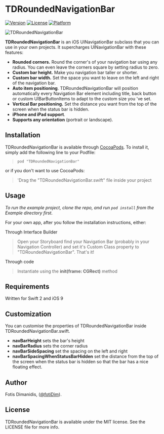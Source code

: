 # TDRoundedNavigationBar

[![Version](https://img.shields.io/cocoapods/v/TDRoundedNavigationBar.svg?style=flat)](http://cocoapods.org/pods/TDRoundedNavigationBar)
[![License](https://img.shields.io/cocoapods/l/TDRoundedNavigationBar.svg?style=flat)](http://cocoapods.org/pods/TDRoundedNavigationBar)
[![Platform](https://img.shields.io/cocoapods/p/TDRoundedNavigationBar.svg?style=flat)](http://cocoapods.org/pods/TDRoundedNavigationBar)

![TDRoundedNavigationBar](https://github.com/Navideck/TDRoundedNavigationBar/raw/master/TDRoundedNavigationBar.gif)

**TDRoundedNavigationBar** is an iOS UINavigationBar subclass that you can use in your own projects. It supercharges UINavigationBar with these features:

- **Rounded corners.** Round the corner's of your navigation bar using any radius. You can even leave the corners square by setting radius to zero.
- **Custom bar height.** Make you navigation bar taller or shorter.
- **Custom bar width.** Set the space you want to leave on the left and right of the navigation bar.
- **Auto item positioning**. TDRoundedNavigationBar will position automatically every Navigation Bar element including title, back button or custom UIBarButtonItems to adapt to the custom size you 've set.
- **Vertical Bar positioning.** Set the distance you want from the top of the screen when the status bar is hidden.
- **iPhone and iPad support**.
- **Supports any orientation** (portrait or landscape).

## Installation

TDRoundedNavigationBar is available through [CocoaPods](http://cocoapods.org). To install
it, simply add the following line to your Podfile:

> ```pod "TDRoundedNavigationBar"```

or if you don't want to use CocoaPods:

> 'Drag the "TDRoundedNavigationBar.swift" file inside your project

## Usage

*To run the example project, clone the repo, and run `pod install` from the Example directory first.*

For your own app, after you follow the installation instructions, either:

Through Interface Builder
> Open your Storyboard find your Navigation Bar (probably in your Navigation Controller) and set it's Custom Class property to "TDRoundedNavigationBar". That's it!

Through code 
> Instantiate using the **init(frame: CGRect)** method

## Requirements
Written for Swift 2 and iOS 9

## Customization

You can customise the properties of TDRoundedNavigationBar inside TDRoundedNavigationBar.swift. 

- **navBarHeight** sets the bar's height
- **navBarRadius** sets the corner radius
- **navBarSideSpacing** set the spacing on the left and right
- **navBarSpacingWhenStatusBarHidden** set the distance from the top of the screen when the status bar is hidden so that the bar has a nice floating effect.

## Author

Fotis Dimanidis, ([@fotiDim](http://twitter.com/fotidim)).

## License

TDRoundedNavigationBar is available under the MIT license. See the LICENSE file for more info.
